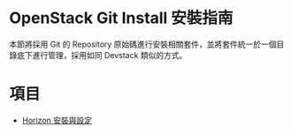 # OpenStack Git Install 安裝指南
本節將採用 Git 的 Repository 原始碼進行安裝相關套件，並將套件統一於一個目錄底下進行管理，採用如同 Devstack 類似的方式。

# 項目

* [Horizon 安裝與設定]()
